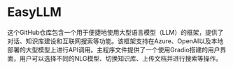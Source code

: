 # EasyLLM
这个GitHub仓库包含一个用于便捷地使用大型语言模型（LLM）的框架，提供了对话、知识库建设和互联网搜索等功能。该框架支持在Azure、OpenAI以及本地部署的大型模型上进行API调用。主程序文件提供了一个使用Gradio搭建的用户界面，用户可以选择不同的NLG模型、切换知识库、上传文档并进行搜索等操作。
